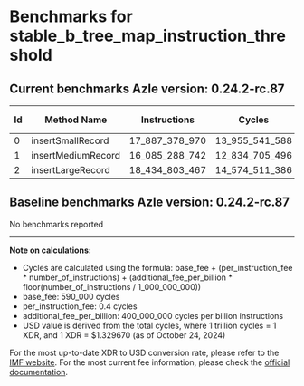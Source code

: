 # Benchmarks for stable_b_tree_map_instruction_threshold

## Current benchmarks Azle version: 0.24.2-rc.87

| Id  | Method Name        | Instructions   | Cycles         | USD           | USD/Million Calls |
| --- | ------------------ | -------------- | -------------- | ------------- | ----------------- |
| 0   | insertSmallRecord  | 17_887_378_970 | 13_955_541_588 | $0.0185562650 | $18_556.26        |
| 1   | insertMediumRecord | 16_085_288_742 | 12_834_705_496 | $0.0170659229 | $17_065.92        |
| 2   | insertLargeRecord  | 18_434_803_467 | 14_574_511_386 | $0.0193792906 | $19_379.29        |

## Baseline benchmarks Azle version: 0.24.2-rc.87

No benchmarks reported

---

**Note on calculations:**

-   Cycles are calculated using the formula: base_fee + (per_instruction_fee \* number_of_instructions) + (additional_fee_per_billion \* floor(number_of_instructions / 1_000_000_000))
-   base_fee: 590_000 cycles
-   per_instruction_fee: 0.4 cycles
-   additional_fee_per_billion: 400_000_000 cycles per billion instructions
-   USD value is derived from the total cycles, where 1 trillion cycles = 1 XDR, and 1 XDR = $1.329670 (as of October 24, 2024)

For the most up-to-date XDR to USD conversion rate, please refer to the [IMF website](https://www.imf.org/external/np/fin/data/rms_sdrv.aspx).
For the most current fee information, please check the [official documentation](https://internetcomputer.org/docs/current/developer-docs/gas-cost#execution).
